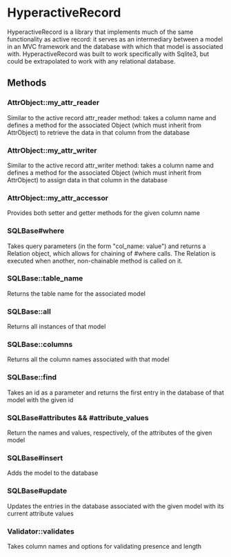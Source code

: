 # HyperactiveRecord
HyperactiveRecord is a library that implements much of the same functionality as active record: it serves as an intermediary between a model in an MVC framework and the database with which that model is associated with. HyperactiveRecord was built to work specifically with Sqlite3, but could be extrapolated to work with any relational database.

## Methods

### AttrObject::my_attr_reader
Similar to the active record attr_reader method: takes a column name and defines a method for the associated Object (which must inherit from AttrObject) to retrieve the data in that column from the database
### AttrObject::my_attr_writer
Similar to the active record attr_writer method: takes a column name and defines a method for the associated Object (which must inherit from AttrObject) to assign data in that column in the database
### AttrObject::my_attr_accessor
Provides both setter and getter methods for the given column name

### SQLBase#where
Takes query parameters (in the form "col_name: value") and returns a Relation object, which allows for chaining of #where calls. The Relation is executed when another, non-chainable method is called on it.

### SQLBase::table_name
Returns the table name for the associated model
### SQLBase::all
Returns all instances of that model
### SQLBase::columns
Returns all the column names associated with that model
### SQLBase::find
Takes an id as a parameter and returns the first entry in the database of that model with the given id
### SQLBase#attributes && #attribute_values
Return the names and values, respectively, of the attributes of the given model
### SQLBase#insert
Adds the model to the database
### SQLBase#update
Updates the entries in the database associated with the given model with its current attribute values
### Validator::validates
Takes column names and options for validating presence and length
